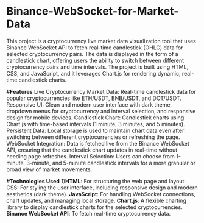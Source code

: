 # Binance-WebSocket-for-Market-Data
This project is a cryptocurrency live market data visualization tool that uses Binance WebSocket API to fetch real-time candlestick (OHLC) data for selected cryptocurrency pairs. The data is displayed in the form of a candlestick chart, offering users the ability to switch between different cryptocurrency pairs and time intervals. The project is built using HTML, CSS, and JavaScript, and it leverages Chart.js for rendering dynamic, real-time candlestick charts.

**#Features**
Live Cryptocurrency Market Data: Real-time candlestick data for popular cryptocurrencies like ETH/USDT, BNB/USDT, and DOT/USDT.
Responsive UI: Clean and modern user interface with dark theme, dropdown menus for cryptocurrency and interval selection, and responsive design for mobile devices.
Candlestick Chart: Candlestick charts using Chart.js with time-based intervals (1 minute, 3 minutes, and 5 minutes).
Persistent Data: Local storage is used to maintain chart data even after switching between different cryptocurrencies or refreshing the page.
WebSocket Integration: Data is fetched live from the Binance WebSocket API, ensuring that the candlestick chart updates in real-time without needing page refreshes.
Interval Selection: Users can choose from 1-minute, 3-minute, and 5-minute candlestick intervals for a more granular or broad view of market movements.

**#Technologies Used**
1)**HTML**: For structuring the web page and layout.
CSS: For styling the user interface, including responsive design and modern aesthetics (dark theme).
**JavaScript**: For handling WebSocket connections, chart updates, and managing local storage.
**Chart.js**: A flexible charting library to display candlestick charts for the selected cryptocurrencies.
**Binance WebSocket API**: To fetch real-time cryptocurrency data.
